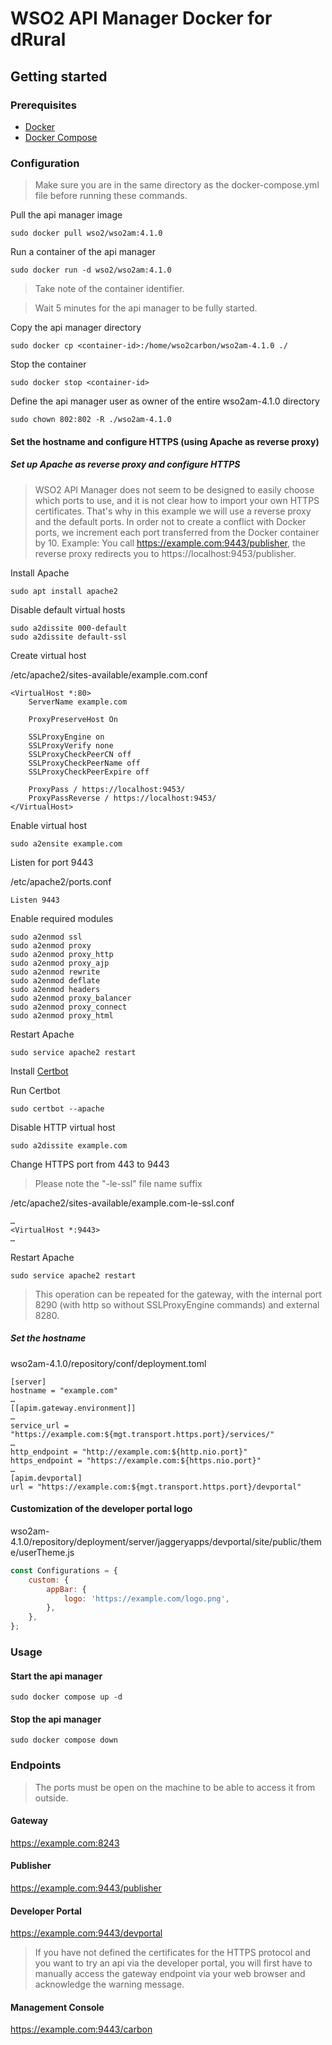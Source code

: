 # WSO2 API Manager Docker for dRural

## Getting started

### Prerequisites

- [Docker](https://docs.docker.com/engine/install/)
- [Docker Compose](https://docs.docker.com/compose/install/)

### Configuration

> Make sure you are in the same directory as the docker-compose.yml file before running these commands.

Pull the api manager image

```
sudo docker pull wso2/wso2am:4.1.0
```

Run a container of the api manager

```
sudo docker run -d wso2/wso2am:4.1.0
```

> Take note of the container identifier.

> Wait 5 minutes for the api manager to be fully started.

Copy the api manager directory

```
sudo docker cp <container-id>:/home/wso2carbon/wso2am-4.1.0 ./
```

Stop the container

```
sudo docker stop <container-id>
```

Define the api manager user as owner of the entire wso2am-4.1.0 directory

```
sudo chown 802:802 -R ./wso2am-4.1.0
```

#### Set the hostname and configure HTTPS (using Apache as reverse proxy)

##### Set up Apache as reverse proxy and configure HTTPS

> WSO2 API Manager does not seem to be designed to easily choose which ports to use, and it is not clear how to import your own HTTPS certificates. That's why in this example we will use a reverse proxy and the default ports. In order not to create a conflict with Docker ports, we increment each port transferred from the Docker container by 10. Example: You call https://example.com:9443/publisher, the reverse proxy redirects you to https://localhost:9453/publisher.

Install Apache

```
sudo apt install apache2
```

Disable default virtual hosts

```
sudo a2dissite 000-default
sudo a2dissite default-ssl
```

Create virtual host

/etc/apache2/sites-available/example.com.conf

```
<VirtualHost *:80>
    ServerName example.com

    ProxyPreserveHost On

    SSLProxyEngine on
    SSLProxyVerify none
    SSLProxyCheckPeerCN off
    SSLProxyCheckPeerName off
    SSLProxyCheckPeerExpire off

    ProxyPass / https://localhost:9453/
    ProxyPassReverse / https://localhost:9453/
</VirtualHost>
```

Enable virtual host

```
sudo a2ensite example.com
```

Listen for port 9443

/etc/apache2/ports.conf

```
Listen 9443
```

Enable required modules

```
sudo a2enmod ssl
sudo a2enmod proxy
sudo a2enmod proxy_http
sudo a2enmod proxy_ajp
sudo a2enmod rewrite
sudo a2enmod deflate
sudo a2enmod headers
sudo a2enmod proxy_balancer
sudo a2enmod proxy_connect
sudo a2enmod proxy_html
```

Restart Apache

```
sudo service apache2 restart
```

Install [Certbot](https://certbot.eff.org/instructions?ws=apache&os=debianbuster)

Run Certbot

```
sudo certbot --apache
```

Disable HTTP virtual host

```
sudo a2dissite example.com
```

Change HTTPS port from 443 to 9443

> Please note the "-le-ssl" file name suffix

/etc/apache2/sites-available/example.com-le-ssl.conf

```
…
<VirtualHost *:9443>
…
```

Restart Apache

```
sudo service apache2 restart
```

> This operation can be repeated for the gateway, with the internal port 8290 (with http so without SSLProxyEngine commands) and external 8280.

##### Set the hostname

wso2am-4.1.0/repository/conf/deployment.toml

```
[server]
hostname = "example.com"
…
[[apim.gateway.environment]]
…
service_url = "https://example.com:${mgt.transport.https.port}/services/"
…
http_endpoint = "http://example.com:${http.nio.port}"
https_endpoint = "https://example.com:${https.nio.port}"
…
[apim.devportal]
url = "https://example.com:${mgt.transport.https.port}/devportal"
```

#### Customization of the developer portal logo

wso2am-4.1.0/repository/deployment/server/jaggeryapps/devportal/site/public/theme/userTheme.js

```js
const Configurations = {
    custom: {
        appBar: {
            logo: 'https://example.com/logo.png',
        },
    },
};
```

### Usage

#### Start the api manager

```
sudo docker compose up -d
```

#### Stop the api manager

```
sudo docker compose down
```

### Endpoints

> The ports must be open on the machine to be able to access it from outside.

#### Gateway

https://example.com:8243

#### Publisher

https://example.com:9443/publisher

#### Developer Portal

https://example.com:9443/devportal

> If you have not defined the certificates for the HTTPS protocol and you want to try an api via the developer portal, you will first have to manually access the gateway endpoint via your web browser and acknowledge the warning message.

#### Management Console

https://example.com:9443/carbon
